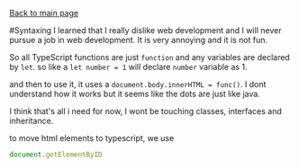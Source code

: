 [Back to main page](https://ereeq.github.io/proglangblog/)

#Syntaxing
I learned that I really dislike web development and I will never pursue a job in web development. It is very annoying and it is not fun.

So all TypeScript functions are just `function` and any variables are declared by `let`. so like a `let number = 1` will declare `number` variable as 1.

and then to use it, it uses a `document.body.innerHTML = func()`. I dont understand how it works but it seems like the dots are just like java.

I think that's all i need for now, I wont be touching classes, interfaces and inheritance.

to move html elements to typescript, we use
````typescript
document.getElementByID
````
